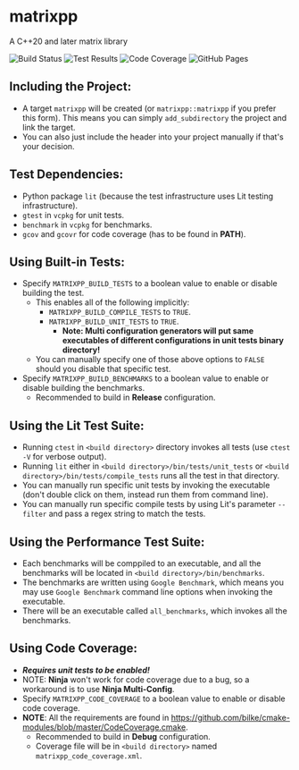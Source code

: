 # matrixpp
A C++20 and later matrix library

![Build Status](https://img.shields.io/azure-devops/build/samestimable2016/matrixpp/2?label=%F0%9F%94%A8%20Build%20Status) ![Test Results](https://img.shields.io/azure-devops/tests/samestimable2016/matrixpp/2?label=%F0%9F%A7%AA%20Test%20Results) ![Code Coverage](https://img.shields.io/azure-devops/coverage/samestimable2016/matrixpp/2?label=%F0%9F%93%B6%20Code%20Coverage) ![GitHub Pages](https://img.shields.io/github/deployments/sam20908/matrixpp/github-pages?label=%F0%9F%9A%80%20GitHub%20Pages)

## Including the Project:
- A target `matrixpp` will be created (or `matrixpp::matrixpp` if you prefer this form). This means you can simply `add_subdirectory` the project and link the target.
- You can also just include the header into your project manually if that's your decision.

## Test Dependencies:
- Python package `lit` (because the test infrastructure uses Lit testing infrastructure).
- `gtest` in `vcpkg` for unit tests.
- `benchmark` in `vcpkg` for benchmarks.
- `gcov` and `gcovr` for code coverage (has to be found in **PATH**).

## Using Built-in Tests:
- Specify `MATRIXPP_BUILD_TESTS` to a boolean value to enable or disable building the test.
    - This enables all of the following implicitly:
        - `MATRIXPP_BUILD_COMPILE_TESTS` to `TRUE`.
        - `MATRIXPP_BUILD_UNIT_TESTS` to `TRUE`.
            - **Note: Multi configuration generators will put same executables of different configurations in unit tests binary directory!**
    - You can manually specify one of those above options to `FALSE` should you disable that specific test.
- Specify `MATRIXPP_BUILD_BENCHMARKS` to a boolean value to enable or disable building the benchmarks.
    - Recommended to build in **Release** configuration.

## Using the Lit Test Suite:
- Running `ctest` in `<build directory>` directory invokes all tests (use `ctest -V` for verbose output).
- Running `lit` either in `<build directory>/bin/tests/unit_tests` or `<build directory>/bin/tests/compile_tests` runs all the test in that directory.
- You can manually run specific unit tests by invoking the executable (don't double click on them, instead run them from command line).
- You can manually run specific compile tests by using Lit's parameter `--filter` and pass a regex string to match the tests.

## Using the Performance Test Suite:
- Each benchmarks will be comppiled to an executable, and all the benchmarks will be located in `<build directory>/bin/benchmarks`.
- The benchmarks are written using `Google Benchmark`, which means you may use `Google Benchmark` command line options when invoking the executable.
- There will be an executable called `all_benchmarks`, which invokes all the benchmarks.

## Using Code Coverage:
- ***Requires unit tests to be enabled!***
- NOTE: **Ninja** won't work for code coverage due to a bug, so a workaround is to use **Ninja Multi-Config**.
- Specify `MATRIXPP_CODE_COVERAGE` to a boolean value to enable or disable code coverage.
- **NOTE**: All the requirements are found in https://github.com/bilke/cmake-modules/blob/master/CodeCoverage.cmake.
    - Recommended to build in **Debug** configuration.
    - Coverage file will be in `<build directory>` named `matrixpp_code_coverage.xml`.